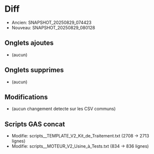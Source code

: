 ﻿# Diff
- Ancien: SNAPSHOT_20250829_074423
- Nouveau: SNAPSHOT_20250829_080128

## Onglets ajoutes
- (aucun)

## Onglets supprimes
- (aucun)

## Modifications
- (aucun changement detecte sur les CSV communs)

## Scripts GAS concat
- Modifie: scripts__TEMPLATE_V2_Kit_de_Traitement.txt (2708 -> 2713 lignes)
- Modifie: scripts__MOTEUR_V2_Usine_à_Tests.txt (834 -> 836 lignes)

